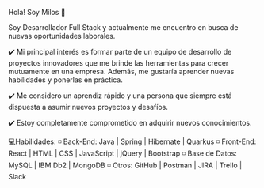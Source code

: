 Hola! Soy Milos 👋

Soy Desarrollador Full Stack y actualmente me encuentro en busca de nuevas oportunidades laborales.

✔️ Mi principal interés es formar parte de un equipo de desarrollo de proyectos innovadores que me brinde las herramientas para crecer mutuamente en una empresa. Además, me gustaría aprender nuevas habilidades y ponerlas en práctica.

✔️ Me considero un aprendiz rápido y una persona que siempre está dispuesta a asumir nuevos proyectos y desafíos.

✔️ Estoy completamente comprometido en adquirir nuevos conocimientos.

💻Habilidades:
◽ Back-End: Java | Spring | Hibernate | Quarkus
◽ Front-End: React | HTML | CSS | JavaScript | jQuery | Bootstrap
◽ Base de Datos: MySQL | IBM Db2 | MongoDB
◽ Otros: GitHub | Postman | JIRA | Trello | Slack
